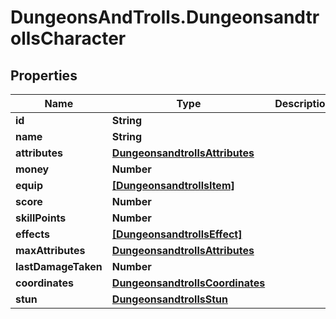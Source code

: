 # DungeonsAndTrolls.DungeonsandtrollsCharacter

## Properties

Name | Type | Description | Notes
------------ | ------------- | ------------- | -------------
**id** | **String** |  | [optional] 
**name** | **String** |  | [optional] 
**attributes** | [**DungeonsandtrollsAttributes**](DungeonsandtrollsAttributes.md) |  | [optional] 
**money** | **Number** |  | [optional] 
**equip** | [**[DungeonsandtrollsItem]**](DungeonsandtrollsItem.md) |  | [optional] 
**score** | **Number** |  | [optional] 
**skillPoints** | **Number** |  | [optional] 
**effects** | [**[DungeonsandtrollsEffect]**](DungeonsandtrollsEffect.md) |  | [optional] 
**maxAttributes** | [**DungeonsandtrollsAttributes**](DungeonsandtrollsAttributes.md) |  | [optional] 
**lastDamageTaken** | **Number** |  | [optional] 
**coordinates** | [**DungeonsandtrollsCoordinates**](DungeonsandtrollsCoordinates.md) |  | [optional] 
**stun** | [**DungeonsandtrollsStun**](DungeonsandtrollsStun.md) |  | [optional] 


